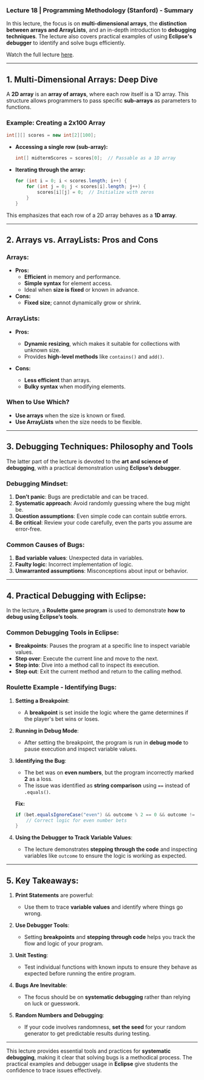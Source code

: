 ### **Lecture 18 | Programming Methodology (Stanford) - Summary**

In this lecture, the focus is on **multi-dimensional arrays**, the **distinction between arrays and ArrayLists**, and an in-depth introduction to **debugging techniques**. The lecture also covers practical examples of using **Eclipse's debugger** to identify and solve bugs efficiently.

Watch the full lecture [here](https://www.youtube.com/watch?v=9xnLnDa04dM).

---

## **1. Multi-Dimensional Arrays: Deep Dive**

A **2D array** is an **array of arrays**, where each row itself is a 1D array. This structure allows programmers to pass specific **sub-arrays** as parameters to functions.

### **Example: Creating a 2x100 Array**

```java
int[][] scores = new int[2][100];
```

- **Accessing a single row (sub-array):**
  ```java
  int[] midtermScores = scores[0];  // Passable as a 1D array
  ```
- **Iterating through the array:**
  ```java
  for (int i = 0; i < scores.length; i++) {
      for (int j = 0; j < scores[i].length; j++) {
          scores[i][j] = 0;  // Initialize with zeros
      }
  }
  ```

This emphasizes that each row of a 2D array behaves as a **1D array**.

---

## **2. Arrays vs. ArrayLists: Pros and Cons**

### **Arrays:**

- **Pros:**
  - **Efficient** in memory and performance.
  - **Simple syntax** for element access.
  - Ideal when **size is fixed** or known in advance.
- **Cons:**
  - **Fixed size**; cannot dynamically grow or shrink.

### **ArrayLists:**

- **Pros:**

  - **Dynamic resizing**, which makes it suitable for collections with unknown size.
  - Provides **high-level methods** like `contains()` and `add()`.

- **Cons:**
  - **Less efficient** than arrays.
  - **Bulky syntax** when modifying elements.

### **When to Use Which?**

- **Use arrays** when the size is known or fixed.
- **Use ArrayLists** when the size needs to be flexible.

---

## **3. Debugging Techniques: Philosophy and Tools**

The latter part of the lecture is devoted to the **art and science of debugging**, with a practical demonstration using **Eclipse’s debugger**.

### **Debugging Mindset:**

1. **Don’t panic**: Bugs are predictable and can be traced.
2. **Systematic approach**: Avoid randomly guessing where the bug might be.
3. **Question assumptions**: Even simple code can contain subtle errors.
4. **Be critical**: Review your code carefully, even the parts you assume are error-free.

### **Common Causes of Bugs:**

1. **Bad variable values**: Unexpected data in variables.
2. **Faulty logic**: Incorrect implementation of logic.
3. **Unwarranted assumptions**: Misconceptions about input or behavior.

---

## **4. Practical Debugging with Eclipse:**

In the lecture, a **Roulette game program** is used to demonstrate **how to debug using Eclipse’s tools**.

### **Common Debugging Tools in Eclipse:**

- **Breakpoints**: Pauses the program at a specific line to inspect variable values.
- **Step over**: Execute the current line and move to the next.
- **Step into**: Dive into a method call to inspect its execution.
- **Step out**: Exit the current method and return to the calling method.

### **Roulette Example - Identifying Bugs:**

1. **Setting a Breakpoint**:

   - A **breakpoint** is set inside the logic where the game determines if the player's bet wins or loses.

2. **Running in Debug Mode**:

   - After setting the breakpoint, the program is run in **debug mode** to pause execution and inspect variable values.

3. **Identifying the Bug**:

   - The bet was on **even numbers**, but the program incorrectly marked **2** as a loss.
   - The issue was identified as **string comparison** using `==` instead of `.equals()`.

   **Fix:**

   ```java
   if (bet.equalsIgnoreCase("even") && outcome % 2 == 0 && outcome != 0) {
       // Correct logic for even number bets
   }
   ```

4. **Using the Debugger to Track Variable Values**:
   - The lecture demonstrates **stepping through the code** and inspecting variables like `outcome` to ensure the logic is working as expected.

---

## **5. Key Takeaways:**

1. **Print Statements** are powerful:

   - Use them to trace **variable values** and identify where things go wrong.

2. **Use Debugger Tools**:

   - Setting **breakpoints** and **stepping through code** helps you track the flow and logic of your program.

3. **Unit Testing**:

   - Test individual functions with known inputs to ensure they behave as expected before running the entire program.

4. **Bugs Are Inevitable**:

   - The focus should be on **systematic debugging** rather than relying on luck or guesswork.

5. **Random Numbers and Debugging**:
   - If your code involves randomness, **set the seed** for your random generator to get predictable results during testing.

---

This lecture provides essential tools and practices for **systematic debugging**, making it clear that solving bugs is a methodical process. The practical examples and debugger usage in **Eclipse** give students the confidence to trace issues effectively.
